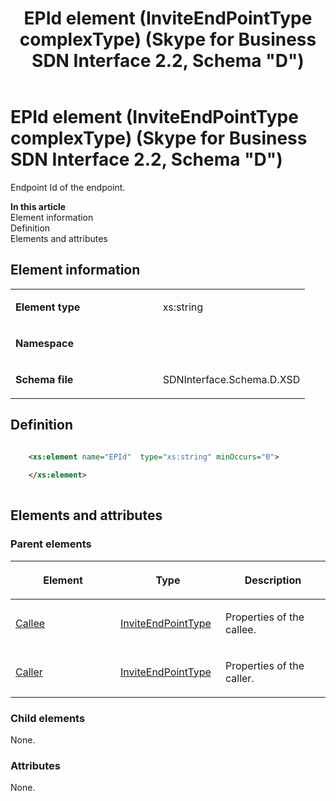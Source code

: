 ﻿---
title: EPId element (InviteEndPointType complexType) (Skype for Business SDN Interface 2.2, Schema "D")
TOCTitle: EPId element (InviteEndPointType complexType)
ms:assetid: 27e86971-495f-ea42-672a-bd7345c8f254
ms:mtpsurl: https://msdn.microsoft.com/en-us/library/Mt170861(v=office.16)
ms:contentKeyID: 65855437
ms.date: 08/24/2015
mtps_version: v=office.16
dev_langs:
- xml
---

# EPId element (InviteEndPointType complexType) (Skype for Business SDN Interface 2.2, Schema \"D\")

Endpoint Id of the endpoint.


**In this article**  
Element information  
Definition  
Elements and attributes  

## Element information

<table>
<colgroup>
<col style="width: 50%" />
<col style="width: 50%" />
</colgroup>
<tbody>
<tr class="odd">
<td><p><strong>Element type</strong></p></td>
<td><p>xs:string</p></td>
</tr>
<tr class="even">
<td><p><strong>Namespace</strong></p></td>
<td><p></p></td>
</tr>
<tr class="odd">
<td><p><strong>Schema file</strong></p></td>
<td><p>SDNInterface.Schema.D.XSD</p></td>
</tr>
</tbody>
</table>


## Definition

``` xml

    <xs:element name="EPId"  type="xs:string" minOccurs="0">
    
    </xs:element>
  
```

## Elements and attributes

### Parent elements

<table>
<colgroup>
<col style="width: 33%" />
<col style="width: 33%" />
<col style="width: 33%" />
</colgroup>
<thead>
<tr class="header">
<th><p>Element</p></th>
<th><p>Type</p></th>
<th><p>Description</p></th>
</tr>
</thead>
<tbody>
<tr class="odd">
<td><p><a href="callee-element-invitetype-complextype-skype-for-business-sdn-interface-2-2-schema-d.md">Callee</a></p></td>
<td><p><a href="inviteendpointtype-complextype-skype-for-business-sdn-interface-2-2-schema-d.md">InviteEndPointType</a></p></td>
<td><p>Properties of the callee.</p></td>
</tr>
<tr class="even">
<td><p><a href="caller-element-invitetype-complextype-skype-for-business-sdn-interface-2-2-schema-d.md">Caller</a></p></td>
<td><p><a href="inviteendpointtype-complextype-skype-for-business-sdn-interface-2-2-schema-d.md">InviteEndPointType</a></p></td>
<td><p>Properties of the caller.</p></td>
</tr>
</tbody>
</table>


### Child elements

None.

### Attributes

None.

